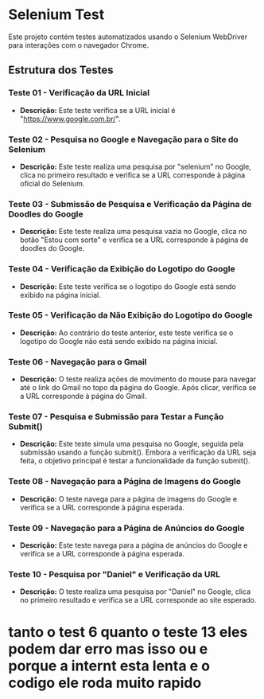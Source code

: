 # Selenium Test

Este projeto contém testes automatizados usando o Selenium WebDriver para interações com o navegador Chrome.

## Estrutura dos Testes

### Teste 01 - Verificação da URL Inicial
- **Descrição:** Este teste verifica se a URL inicial é "https://www.google.com.br/".

### Teste 02 - Pesquisa no Google e Navegação para o Site do Selenium
- **Descrição:** Este teste realiza uma pesquisa por "selenium" no Google, clica no primeiro resultado e verifica se a URL corresponde à página oficial do Selenium.

### Teste 03 - Submissão de Pesquisa e Verificação da Página de Doodles do Google
- **Descrição:** Este teste realiza uma pesquisa vazia no Google, clica no botão "Estou com sorte" e verifica se a URL corresponde à página de doodles do Google.

### Teste 04 - Verificação da Exibição do Logotipo do Google
- **Descrição:** Este teste verifica se o logotipo do Google está sendo exibido na página inicial.

### Teste 05 - Verificação da Não Exibição do Logotipo do Google
- **Descrição:** Ao contrário do teste anterior, este teste verifica se o logotipo do Google não está sendo exibido na página inicial.

### Teste 06 - Navegação para o Gmail
- **Descrição:** O teste realiza ações de movimento do mouse para navegar até o link do Gmail no topo da página do Google. Após clicar, verifica se a URL corresponde à página do Gmail.

### Teste 07 - Pesquisa e Submissão para Testar a Função Submit()
- **Descrição:** Este teste simula uma pesquisa no Google, seguida pela submissão usando a função submit(). Embora a verificação da URL seja feita, o objetivo principal é testar a funcionalidade da função submit().

### Teste 08 - Navegação para a Página de Imagens do Google
- **Descrição:** O teste navega para a página de imagens do Google e verifica se a URL corresponde à página esperada. 

### Teste 09 - Navegação para a Página de Anúncios do Google
- **Descrição:** Este teste navega para a página de anúncios do Google e verifica se a URL corresponde à página esperada.

### Teste 10 - Pesquisa por "Daniel" e Verificação da URL
- **Descrição:** O teste realiza uma pesquisa por "Daniel" no Google, clica no primeiro resultado e verifica se a URL corresponde ao site esperado.


# tanto o test 6 quanto o teste 13 eles podem dar erro mas isso ou e porque a internt esta lenta e o codigo ele roda muito rapido 